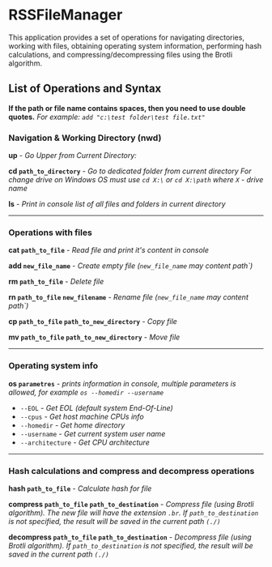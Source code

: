# RSSFileManager

This application provides a set of operations for navigating directories, working with files, obtaining operating system information, performing hash calculations, and compressing/decompressing files using the Brotli algorithm.

## List of Operations and Syntax

**If the path or file name contains spaces, then you need to use double quotes.**
 *For example: `add "c:\test folder\test file.txt"`*
 
### Navigation & Working Directory (nwd)

**up** - *Go Upper from Current Directory:*

**cd `path_to_directory`** - *Go to dedicated folder from current directory*
*For change drive on Windows OS must use `cd X:\` or `cd X:\path` where `X` - drive name*

**ls** - *Print in console list of all files and folders in current directory*

---
### Operations with files

**cat `path_to_file`** - *Read file and print it's content in console*

**add `new_file_name`** - *Create empty file (`new_file_name` may content path`)*

**rm `path_to_file`** - *Delete file*

**rn `path_to_file` `new_filename`** - *Rename file (`new_file_name` may content path`)*

**cp `path_to_file` `path_to_new_directory`** - *Copy file*

**mv `path_to_file` `path_to_new_directory`** - *Move file*

---
### Operating system info

**os `parametres`** - *prints information in console, multiple parameters is allowed, for example `os --homedir --username`*

- `--EOL` - *Get EOL (default system End-Of-Line)*
- `--cpus` - *Get host machine CPUs info*
- `--homedir` - *Get home directory*
- `--username` - *Get current system user name*
- `--architecture` - *Get CPU architecture*

---
### Hash calculations and compress and decompress operations

**hash `path_to_file`** - *Calculate hash for file*

**compress `path_to_file` `path_to_destination`** - *Compress file (using Brotli algorithm). The new file will have the extension `.br`. If `path_to_destination` is not specified, the result will be saved in the current path `(./)`*

**decompress `path_to_file` `path_to_destination`** - *Decompress file (using Brotli algorithm). If `path_to_destination` is not specified, the result will be saved in the current path `(./)`*